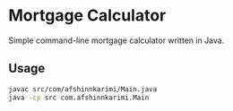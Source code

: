 # Mortgage Calculator

Simple command-line mortgage calculator written in Java.

## Usage

```bash
javac src/com/afshinnkarimi/Main.java
java -cp src com.afshinnkarimi.Main
